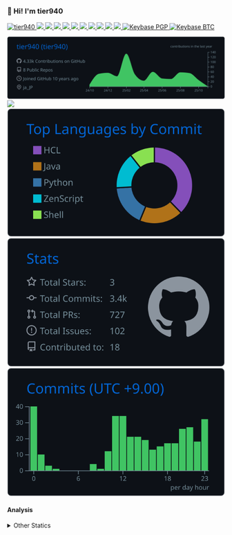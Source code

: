 ### 👋 Hi! I'm tier940

<p align="left"> 
  <a href="https://github.com/tier940/tier940/">
    <img src="https://komarev.com/ghpvc/?username=tier940" alt="tier940" />
  </a>
  <a href="http://twitter.com/tier940">
    <img height="20" src="https://img.shields.io/twitter/follow/tier940?label=Twitter&logo=twitter&style=flat" />
  </a>
  <a href="https://github.com/tier940">
    <img height="20" src="https://img.shields.io/github/followers/tier940?label=follow&logo=github&style=flat" />
  </a>
  <a href="https://www.reddit.com/user/tier940">
    <img height="20" src="https://img.shields.io/reddit/user-karma/combined/tier940?label=Reddit&logo=reddit&style=flat" />
  </a>
  <a href="https://stackoverflow.com/users/17317833/tier940">
    <img height="20" src="https://img.shields.io/stackexchange/stackoverflow/r/17317833?label=StackOverflow&logo=stack-overflow&style=flat" />
  </a>
  <a href="https://zenn.dev/tier940">
    <img height="20" src="https://zenn.badge.nikaera.com/s/tier940/likes" />
  </a>
  <a href="https://zenn.dev/tier940">
    <img height="20" src="https://zenn.badge.nikaera.com/s/tier940/followers" />
  </a>
  <a href="https://zenn.dev/tier940">
    <img height="20" src="https://zenn.badge.nikaera.com/s/tier940/articles" />
  </a>
  <a href="http://qiita.com/tier940">
    <img height="20" src="https://qiita-badge.apiapi.app/s/tier940/posts.svg" />
  </a>
  <a href="http://qiita.com/tier940">
    <img height="20" src="https://qiita-badge.apiapi.app/s/tier940/contributions.svg" />
  </a>
  <a href="https://github.com/tier940/tier940/">
    <img height="20" src="https://github.com/tier940/tier940/actions/workflows/main.yml/badge.svg" />
  </a>
  <a href="https://keybase.io/tier940">
    <img alt="Keybase PGP" src="https://img.shields.io/keybase/pgp/tier940">
  </a>
  <a href="https://keybase.io/tier940">
    <img alt="Keybase BTC" src="https://img.shields.io/keybase/btc/tier940">
  </a>
</p>

[![](https://raw.githubusercontent.com/tier940/tier940/main/profile-summary-card-output/github_dark/0-profile-details.svg)](https://github.com/vn7n24fzkq/github-profile-summary-cards)
[![](https://raw.githubusercontent.com/tier940/tier940/main/profile-summary-card-output/github_dark/1-repos-per-language.svg)](https://github.com/vn7n24fzkq/github-profile-summary-cards) [![](https://raw.githubusercontent.com/tier940/tier940/main/profile-summary-card-output/github_dark/2-most-commit-language.svg)](https://github.com/vn7n24fzkq/github-profile-summary-cards)
[![](https://raw.githubusercontent.com/tier940/tier940/main/profile-summary-card-output/github_dark/3-stats.svg)](https://github.com/vn7n24fzkq/github-profile-summary-cards) [![](https://raw.githubusercontent.com/tier940/tier940/main/profile-summary-card-output/github_dark/4-productive-time.svg)](https://github.com/vn7n24fzkq/github-profile-summary-cards)


#### Analysis
<!-- <img height="150" src="https://github.com/tier940/tier940/blob/master/images/stat.svg" alt="Alternative Text"/> -->

<details>
  <summary>Other Statics</summary>
  <!--START_SECTION:waka-->
![Code Time](http://img.shields.io/badge/Code%20Time-3%2C186%20hrs%209%20mins-blue)

**🐱 My GitHub Data** 

> 📦 23.2 kB Used in GitHub's Storage 
 > 
> 💼 Opted to Hire
 > 
> 📜 11 Public Repositories 
 > 
> 🔑 2 Private Repositories 
 > 
**I'm an Early 🐤** 

```text
🌞 Morning                1602 commits        ████░░░░░░░░░░░░░░░░░░░░░   15.55 % 
🌆 Daytime                3786 commits        █████████░░░░░░░░░░░░░░░░   36.75 % 
🌃 Evening                3818 commits        █████████░░░░░░░░░░░░░░░░   37.06 % 
🌙 Night                  1095 commits        ███░░░░░░░░░░░░░░░░░░░░░░   10.63 % 
```
📅 **I'm Most Productive on Saturday** 

```text
Monday                   994 commits         ██░░░░░░░░░░░░░░░░░░░░░░░   09.65 % 
Tuesday                  1773 commits        ████░░░░░░░░░░░░░░░░░░░░░   17.21 % 
Wednesday                1213 commits        ███░░░░░░░░░░░░░░░░░░░░░░   11.78 % 
Thursday                 1178 commits        ███░░░░░░░░░░░░░░░░░░░░░░   11.44 % 
Friday                   1316 commits        ███░░░░░░░░░░░░░░░░░░░░░░   12.78 % 
Saturday                 2024 commits        █████░░░░░░░░░░░░░░░░░░░░   19.65 % 
Sunday                   1803 commits        ████░░░░░░░░░░░░░░░░░░░░░   17.50 % 
```


📊 **This Week I Spent My Time On** 

```text
🕑︎ Time Zone: Asia/Tokyo

💬 Programming Languages: 
Other                    26 hrs 49 mins      █████████████████░░░░░░░░   66.91 % 
Java                     5 hrs 8 mins        ███░░░░░░░░░░░░░░░░░░░░░░   12.83 % 
Python                   2 hrs 37 mins       ██░░░░░░░░░░░░░░░░░░░░░░░   06.56 % 
JSON                     2 hrs 28 mins       ██░░░░░░░░░░░░░░░░░░░░░░░   06.18 % 
Markdown                 45 mins             ░░░░░░░░░░░░░░░░░░░░░░░░░   01.89 % 

🔥 Editors: 
Edge                     25 hrs 25 mins      ████████████████░░░░░░░░░   63.43 % 
VS Code                  10 hrs 25 mins      ███████░░░░░░░░░░░░░░░░░░   26.01 % 
Intellijidea             4 hrs 13 mins       ███░░░░░░░░░░░░░░░░░░░░░░   10.56 % 

💻 Operating System: 
Windows                  33 hrs 55 mins      █████████████████████░░░░   84.63 % 
Linux                    6 hrs 9 mins        ████░░░░░░░░░░░░░░░░░░░░░   15.37 % 
```

**I Mostly Code in Java** 

```text
Java                     13 repos            ███████████░░░░░░░░░░░░░░   43.33 % 
ZenScript                3 repos             ██░░░░░░░░░░░░░░░░░░░░░░░   10.00 % 
HTML                     2 repos             ██░░░░░░░░░░░░░░░░░░░░░░░   06.67 % 
Shell                    2 repos             ██░░░░░░░░░░░░░░░░░░░░░░░   06.67 % 
Dockerfile               1 repo              █░░░░░░░░░░░░░░░░░░░░░░░░   03.33 % 
```



**Timeline**

![Lines of Code chart](https://raw.githubusercontent.com/tier940/tier940/main/assets/bar_graph.png)


 Last Updated on 01/02/2024 00:34:40 UTC
<!--END_SECTION:waka-->
</details>
